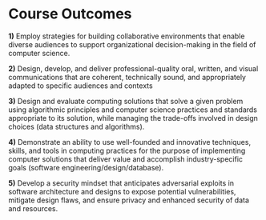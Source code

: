 # Course Outcomes

**1)**	Employ strategies for building collaborative environments that enable diverse audiences to support organizational decision-making in the field of computer science.

**2)**	Design, develop, and deliver professional-quality oral, written, and visual communications that are coherent, technically sound, and appropriately adapted to specific audiences and contexts

**3)**	Design and evaluate computing solutions that solve a given problem using algorithmic principles and computer science practices and standards appropriate to its solution, while managing the trade-offs involved in design choices (data structures and algorithms).

**4)**	Demonstrate an ability to use well-founded and innovative techniques, skills, and tools in computing practices for the purpose of implementing computer solutions that deliver value and accomplish industry-specific goals (software engineering/design/database).

**5)**	Develop a security mindset that anticipates adversarial exploits in software architecture and designs to expose potential vulnerabilities, mitigate design flaws, and ensure privacy and enhanced security of data and resources.

